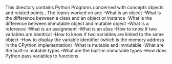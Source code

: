 This directory contains Python Programs 
concerned with concepts objects and related points..
The topics worked on are:
-What is an object
-What is the difference between a class and an object or instance
-What is the difference between immutable object and mutable object
-What is a reference
-What is an assignment
-What is an alias
-How to know if two variables are identical
-How to know if two variables are linked to the same object
-How to display the variable identifier (which is the memory address in the CPython implementation)
-What is mutable and immutable
-What are the built-in mutable types
-What are the built-in immutable types
-How does Python pass variables to functions
